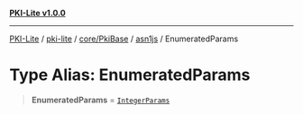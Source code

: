 [**PKI-Lite v1.0.0**](../../../../../../README.md)

---

[PKI-Lite](../../../../../../README.md) / [pki-lite](../../../../../README.md) / [core/PkiBase](../../../README.md) / [asn1js](../README.md) / EnumeratedParams

# Type Alias: EnumeratedParams

> **EnumeratedParams** = [`IntegerParams`](../interfaces/IntegerParams.md)
